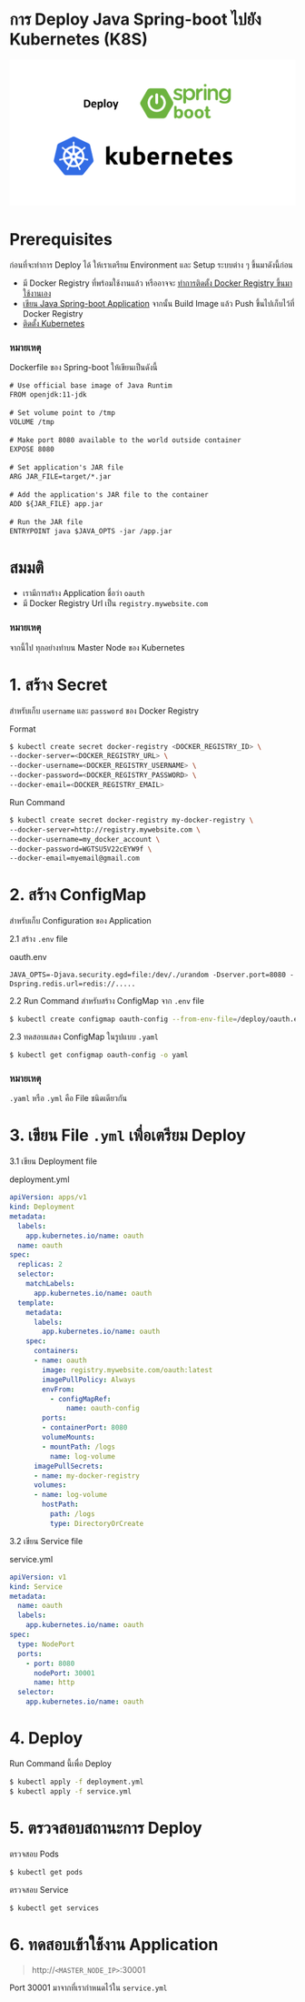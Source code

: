 # การ Deploy Java Spring-boot ไปยัง Kubernetes (K8S)

![](./deploy-springboot-to-kubernetes.png)

# Prerequisites

ก่อนที่จะทำการ Deploy ได้ ให้เราเตรียม Environment และ Setup ระบบต่าง ๆ ขึ้นมาดังนี้ก่อน         

- มี Docker Registry ที่พร้อมใช้งานแล้ว หรืออาจจะ [ทำการติดตั้ง Docker Registry ขึ้นมาใช้งานเอง](/blog/install-docker-registry/?series=devops)  
- [เขียน Java Spring-boot Application](https://github.com/jittagornp/spring-boot-webflux-example/tree/master/spring-boot-webflux-dockerfile) จากนั้น Build Image แล้ว Push ขึ้นไปเก็บไว้ที่ Docker Registry  
- [ติดตั้ง Kubernetes](/blog/install-kubernetes-on-ubuntu-18.04/?series=k8s)  

### หมายเหตุ

Dockerfile ของ Spring-boot ให้เขียนเป็นดังนี้

```plaintext
# Use official base image of Java Runtim
FROM openjdk:11-jdk

# Set volume point to /tmp
VOLUME /tmp

# Make port 8080 available to the world outside container
EXPOSE 8080

# Set application's JAR file
ARG JAR_FILE=target/*.jar

# Add the application's JAR file to the container
ADD ${JAR_FILE} app.jar

# Run the JAR file
ENTRYPOINT java $JAVA_OPTS -jar /app.jar
```


# สมมติ 

- เรามีการสร้าง Application ชื่อว่า `oauth`
- มี Docker Registry Url เป็น `registry.mywebsite.com`

### หมายเหตุ 

จากนี้ไป ทุกอย่างทำบน Master Node ของ Kubernetes 

# 1. สร้าง Secret  

สำหรับเก็บ `username` และ `password` ของ Docker Registry

Format
```sh
$ kubectl create secret docker-registry <DOCKER_REGISTRY_ID> \
--docker-server=<DOCKER_REGISTRY_URL> \
--docker-username=<DOCKER_REGISTRY_USERNAME> \
--docker-password=<DOCKER_REGISTRY_PASSWORD> \
--docker-email=<DOCKER_REGISTRY_EMAIL>
```
Run Command  
```sh
$ kubectl create secret docker-registry my-docker-registry \
--docker-server=http://registry.mywebsite.com \
--docker-username=my_docker_account \
--docker-password=WGTSU5V22cEYW9f \
--docker-email=myemail@gmail.com
```

# 2. สร้าง ConfigMap 

สำหรับเก็บ Configuration ของ Application     

2.1 สร้าง `.env` file  
  
oauth.env  
```properties
JAVA_OPTS=-Djava.security.egd=file:/dev/./urandom -Dserver.port=8080 -Dspring.redis.url=redis://.....
```

2.2 Run Command สำหรับสร้าง ConfigMap จาก `.env` file 

```sh
$ kubectl create configmap oauth-config --from-env-file=/deploy/oauth.env
```

2.3 ทดสอบแสดง ConfigMap ในรูปแบบ `.yaml`  
```sh
$ kubectl get configmap oauth-config -o yaml
```

### หมายเหตุ

`.yaml` หรือ `.yml` คือ File ชนิดเดียวกัน

# 3. เขียน File `.yml` เพื่อเตรียม Deploy 

3.1 เขียน Deployment file 

deployment.yml
```yaml
apiVersion: apps/v1
kind: Deployment
metadata:
  labels:
    app.kubernetes.io/name: oauth
  name: oauth
spec:
  replicas: 2
  selector:
    matchLabels:
      app.kubernetes.io/name: oauth
  template:
    metadata:
      labels:
        app.kubernetes.io/name: oauth
    spec:
      containers:
      - name: oauth
        image: registry.mywebsite.com/oauth:latest 
        imagePullPolicy: Always  
        envFrom:
          - configMapRef:
              name: oauth-config
        ports:
        - containerPort: 8080
        volumeMounts:
        - mountPath: /logs
          name: log-volume
      imagePullSecrets:
      - name: my-docker-registry    
      volumes:
      - name: log-volume
        hostPath:
          path: /logs
          type: DirectoryOrCreate 

```

3.2 เขียน Service file

service.yml
```yaml
apiVersion: v1
kind: Service
metadata:
  name: oauth
  labels:
    app.kubernetes.io/name: oauth
spec:
  type: NodePort
  ports:
    - port: 8080
      nodePort: 30001
      name: http
  selector:
    app.kubernetes.io/name: oauth
```

# 4. Deploy

Run Command นี้เพื่อ Deploy 
```sh
$ kubectl apply -f deployment.yml  
$ kubectl apply -f service.yml  
```

# 5. ตรวจสอบสถานะการ Deploy

ตรวจสอบ Pods
```sh
$ kubectl get pods 
```

ตรวจสอบ Service
```sh
$ kubectl get services
```

# 6. ทดสอบเข้าใช้งาน Application 

> http://`<MASTER_NODE_IP>`:30001

Port 30001 มาจากที่เรากำหนดไว้ใน `service.yml`  
